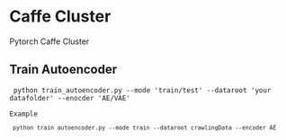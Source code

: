 # Caffe Cluster

Pytorch Caffe Cluster 

## Train Autoencoder

<pre><code> python train_autoencoder.py --mode 'train/test' --dataroot 'your datafolder' --enocder 'AE/VAE'

Example  
<pre><code> python train_autoencoder.py --mode train --dataroot crawlingData --encoder AE </code></pre>
